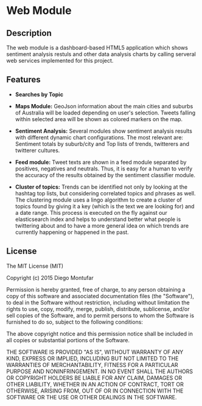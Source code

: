 Web Module
===================

## Description

The web module is a dashboard-based HTML5 application which shows sentiment analysis restuls and other data analysis charts by calling serveral web services implemented for this project. 

## Features

* **Searches by Topic**

* **Maps Module:** GeoJson information about the main cities and suburbs of Australia will be loaded depending on user's selection. Tweets falling within selected area will be shown as colored markers on the map. 

* **Sentiment Analysis:** Several modules show sentiment analysis results with different dynamic chart configurations. The most relevant are: Sentiment totals by suburb/city and Top lists of trends, twitterers and twitterer cultures.

* **Feed module:** Tweet texts are shown in a feed module separated by positives, negatives and neutrals. Thus, it is easy for a human to verify the accuracy of the results obtained by the sentiment classifier module.

* **Cluster of topics:** Trends can be identified not only by looking at the hashtag top lists, but considering correlated topics and phrases as well. The clustering module uses a lingo algorithm to create a cluster of topics found by giving it a key (which is the text we are looking for) and a date range. This process is executed on the fly against our elasticsearch index and helps to understand better what people is twittering about and to have a more general idea on which trends are currently happening or happened in the past. 

## License

The MIT License (MIT)

Copyright (c) 2015 Diego Montufar

Permission is hereby granted, free of charge, to any person obtaining a copy of this software and associated documentation files (the "Software"), to deal in the Software without restriction, including without limitation the rights to use, copy, modify, merge, publish, distribute, sublicense, and/or sell copies of the Software, and to permit persons to whom the Software is furnished to do so, subject to the following conditions:

The above copyright notice and this permission notice shall be included in all copies or substantial portions of the Software.

THE SOFTWARE IS PROVIDED "AS IS", WITHOUT WARRANTY OF ANY KIND, EXPRESS OR IMPLIED, INCLUDING BUT NOT LIMITED TO THE WARRANTIES OF MERCHANTABILITY, FITNESS FOR A PARTICULAR PURPOSE AND NONINFRINGEMENT. IN NO EVENT SHALL THE AUTHORS OR COPYRIGHT HOLDERS BE LIABLE FOR ANY CLAIM, DAMAGES OR OTHER LIABILITY, WHETHER IN AN ACTION OF CONTRACT, TORT OR OTHERWISE, ARISING FROM, OUT OF OR IN CONNECTION WITH THE SOFTWARE OR THE USE OR OTHER DEALINGS IN THE SOFTWARE.